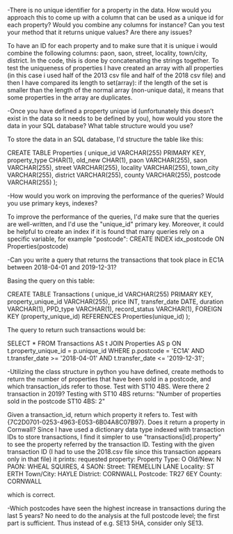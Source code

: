 -There is no unique identifier for a property in the data. How would you approach this to come up with a column that can be used as a unique id for each property? Would you combine any columns for instance? Can you test your method that it returns unique values? Are there any issues? 

To have an ID for each property and to make sure that it is unique i would combine the following columns: paon, saon, street, locality, town/city, district. In the code, this is done by concatenating the strings together. To test the uniqueness of properties I have created an array with all properties (in this case i used half of the 2013 csv file and half of the 2018 csv file) and then I have compared its length to set(array): if the length of the set is smaller than the length of the normal array (non-unique data), it means that some properties in the array are duplicates.


-Once you have defined a property unique id (unfortunately this doesn’t exist in the data so it needs to be defined by you), how would you store the data in your SQL database? What table structure would you use? 

To store the data in an SQL database, I'd structure the table like this:

CREATE TABLE Properties (
    unique_id VARCHAR(255) PRIMARY KEY,
    property_type CHAR(1),
    old_new CHAR(1),
    paon VARCHAR(255),
    saon VARCHAR(255),
    street VARCHAR(255),
    locality VARCHAR(255),
    town_city VARCHAR(255),
    district VARCHAR(255),
    county VARCHAR(255),
    postcode VARCHAR(255)
);


-How would you work on improving the performance of the queries? Would you use primary keys, indexes? 

To improve the performance of the queries, I'd make sure that the queries are well-written, and I'd use the "unique_id" primary key. Moreover, it could be helpful to create an index if it is found that many queries rely on a specific variable, for example "postcode":
CREATE INDEX idx_postcode ON Properties(postcode)


-Can you write a query that returns the transactions that took place in EC1A between 2018-04-01 and 2019-12-31?

Basing the query on this table:

CREATE TABLE Transactions (
    unique_id VARCHAR(255) PRIMARY KEY,
    property_unique_id VARCHAR(255),
    price INT,
    transfer_date DATE,
    duration VARCHAR(1),
    PPD_type VARCHAR(1),
    record_status VARCHAR(1),
    FOREIGN KEY (property_unique_id) REFERENCES Properties(unique_id)
);

The query to return such transactions would be:

SELECT *
FROM Transactions AS t
JOIN Properties AS p ON t.property_unique_id = p.unique_id
WHERE p.postcode = 'EC1A'
    AND t.transfer_date >= '2018-04-01'
    AND t.transfer_date <= '2019-12-31';


-Utilizing the class structure in python you have defined, create methods to return the number of properties that have been sold in a postcode, and which transaction_ids refer to those.
    Test with ST10 4BS. Were there 2 transaction in 2019?
        Testing with ST10 4BS returns:
        "Number of properties sold in the postcode ST10 4BS: 2"
        

   Given a transaction_id, return which property it refers to. Test with {7C2D0701-0253-4963-E053-6B04A8C07B97}. Does it return a property in Cornwall?
        Since I have used a dictionary data type indexed with transaction IDs to store transactions, I find it simpler to use "transactions[id].property" to see the property referred by the transaction ID.
        Testing with the given transaction ID (I had to use the 2018.csv file since this transaction appears only in that file) it prints:
        requested property:
            Property Type: O
            Old/New: N
            PAON: WHEAL SQUIRES, 4
            SAON:
            Street: TREMELLIN LANE
            Locality: ST ERTH
            Town/City: HAYLE
            District: CORNWALL
            Postcode: TR27 6EY
            County: CORNWALL
        
   which is correct.

-Which postcodes have seen the highest increase in transactions during the last 5 years? No need to do the analysis at the full postcode level; the first part is sufficient. Thus instead of e.g. SE13 5HA, consider only SE13.
